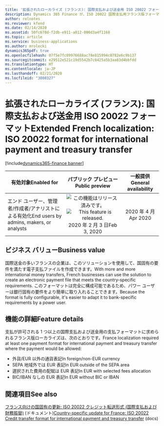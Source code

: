 ```yaml
---
title: '拡張されたローカライズ (フランス): 国際支払および送金用 ISO 20022 フォーマット'
description: Dynamics 365 Finance が、ISO 20022 国際支払用フランス版フォーマットに対応するよう拡張されました。
author: relnotes
ms.reviewer: kfend
ms.date: 02/14/2020
ms.assetid: 50fc678d-f2db-e911-a812-000d3a4f1168
ms.topic: article
ms.service: business-applications
ms.author: mrolecki
dynamics365pdf: true
ms.openlocfilehash: 07f5e7fc89976688ac78e815994c0782e6c9b137
ms.sourcegitcommit: e29512e521c19d5542b7c0425a5b3aa83d4bbfdd
ms.translationtype: HT
ms.contentlocale: ja-JP
ms.lasthandoff: 02/21/2020
ms.locfileid: "3080327"
---
```

# <a name="extended-french-localization-iso-20022-format-for-international-payment-and-treasury-transfer"></a><span data-ttu-id="63514-103">拡張されたローカライズ (フランス): 国際支払および送金用 ISO 20022 フォーマット</span><span class="sxs-lookup"><span data-stu-id="63514-103">Extended French localization: ISO 20022 format for international payment and treasury transfer</span></span>
[!include[dynamics365-finance banner](../includes/dynamics365-finance.md)]

| <span data-ttu-id="63514-104">有効対象</span><span class="sxs-lookup"><span data-stu-id="63514-104">Enabled for</span></span>    |  <span data-ttu-id="63514-105">パブリック プレビュー</span><span class="sxs-lookup"><span data-stu-id="63514-105">Public preview</span></span> | <span data-ttu-id="63514-106">一般提供</span><span class="sxs-lookup"><span data-stu-id="63514-106">General availability</span></span> | 
| ---------- | :----------: |:----------: |
|<span data-ttu-id="63514-107">エンド ユーザー、管理者/作成者/アナリストによる有効化</span><span class="sxs-lookup"><span data-stu-id="63514-107">End users by admins, makers, or analysts</span></span>|<span data-ttu-id="63514-108">![この機能はリリース済みです。](/dynamics365-release-plan/media/green-checkmark.png "この機能はリリース済みです。")</span><span class="sxs-lookup"><span data-stu-id="63514-108">![This feature is released.](/dynamics365-release-plan/media/green-checkmark.png "This feature is released.")</span></span> <span data-ttu-id="63514-109">2020 年 2 月 3 日</span><span class="sxs-lookup"><span data-stu-id="63514-109">Feb 3, 2020</span></span>| <span data-ttu-id="63514-110">2020 年 4 月</span><span class="sxs-lookup"><span data-stu-id="63514-110">Apr 2020</span></span>|


## <a name="business-value"></a><span data-ttu-id="63514-111">ビジネス バリュー</span><span class="sxs-lookup"><span data-stu-id="63514-111">Business value</span></span>
<!-- bv start -->
<span data-ttu-id="63514-112">国際送金の多いフランスの企業は、このソリューションを使用して、国固有の要件を満たす電子支払ファイルを作成できます。</span><span class="sxs-lookup"><span data-stu-id="63514-112">With more and more international money transfers, French businesses can use the solution to create an electronic payment file that meets the country-specific requirements.</span></span> <span data-ttu-id="63514-113">このフォーマットは完全に構成可能であるため、パワー ユーザーは銀行固有の要件をより簡単に取り入れることできます。</span><span class="sxs-lookup"><span data-stu-id="63514-113">Because the format is fully configurable, it's easier to adapt it to bank-specific requirements by a power user.</span></span>
<!-- bv end -->



## <a name="feature-details"></a><span data-ttu-id="63514-114">機能の詳細</span><span class="sxs-lookup"><span data-stu-id="63514-114">Feature details</span></span>
<!--feature detail start -->
<span data-ttu-id="63514-115">支払が許可される 1 つ以上の国際支払および送金用の支払フォーマットに求められるフランス版ローカライズは、次のとおりです。</span><span class="sxs-lookup"><span data-stu-id="63514-115">France localization required at least one payment format for international payment and treasury transfer where the payment would be allowed:</span></span> 

- <span data-ttu-id="63514-116">外貨/EUR 以外の通貨表記</span><span class="sxs-lookup"><span data-stu-id="63514-116">In foreign/non-EUR currency</span></span>
- <span data-ttu-id="63514-117">SEPA 地域外では EUR 表記</span><span class="sxs-lookup"><span data-stu-id="63514-117">In EUR outside of the SEPA area</span></span>
- <span data-ttu-id="63514-118">選択された費用の配賦は EUR 表記</span><span class="sxs-lookup"><span data-stu-id="63514-118">In EUR with selected fees allocation</span></span>
- <span data-ttu-id="63514-119">BIC/IBAN なしの EUR 表記</span><span class="sxs-lookup"><span data-stu-id="63514-119">In EUR without BIC or IBAN</span></span>
<!--feature detail end -->










## <a name="see-also"></a><span data-ttu-id="63514-120">関連項目</span><span class="sxs-lookup"><span data-stu-id="63514-120">See also</span></span>

<span data-ttu-id="63514-121">[フランス向けの国固有の更新: ISO 20022 クレジット転送形式 (国際支払および財務振替)](https://support.microsoft.com/help/4537038) (ドキュメント)</span><span class="sxs-lookup"><span data-stu-id="63514-121">[Country-specific update for France: ISO 20022 Credit transfer format for international payment and treasury transfer](https://support.microsoft.com/help/4537038) (docs)</span></span>
